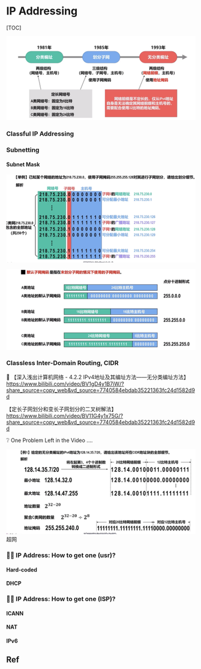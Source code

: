 # IP Addressing

[TOC]



![Screenshot 2022-11-20 at 12.26.00 PM](../../../../../../../Assets/Pics/Screenshot%202022-11-20%20at%2012.26.00%20PM.png)



### Classful IP Addressing



### Subnetting
#### Subnet Mask

![Screenshot 2022-11-20 at 12.22.18 PM](../../../../../../../Assets/Pics/Screenshot%202022-11-20%20at%2012.22.18%20PM.png)

![Screenshot 2022-11-20 at 12.24.02 PM](../../../../../../../Assets/Pics/Screenshot%202022-11-20%20at%2012.24.02%20PM.png)



### Classless Inter-Domain Routing, CIDR

🔗 【深入浅出计算机网络 - 4.2.2 IPv4地址及其编址方法——无分类编址方法】 https://www.bilibili.com/video/BV1gD4y1B7iW/?share_source=copy_web&vd_source=7740584ebdab35221363fc24d1582d9d

【定长子网划分和变长子网划分的二叉树解法】 https://www.bilibili.com/video/BV11G4y1x75G/?share_source=copy_web&vd_source=7740584ebdab35221363fc24d1582d9d


❔ One Problem Left in the Video .... 


![Screenshot 2022-11-20 at 12.28.33 PM](../../../../../../../Assets/Pics/Screenshot%202022-11-20%20at%2012.28.33%20PM.png)
超网



### 👐🏼 IP Address: How to get one (usr)?

#### Hard-coded



#### DHCP



### 👐🏼 IP Address: How to get one (ISP)?

#### ICANN



#### NAT



#### IPv6


## Ref
